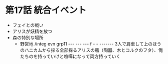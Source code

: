 # 第17話 統合イベント
- フェイとの戦い
- アリスが妖精を放つ
- 森の特別な場所
  - 野営地
    /integ evn grp11 --- --- --- f - - ------- 3人で肩車して上のほうのハニカムから採る全部採るアリスの瓶（陶器、木とコルクのフタ）、俺たちのを持っていけと喧嘩になって両方持っていく
